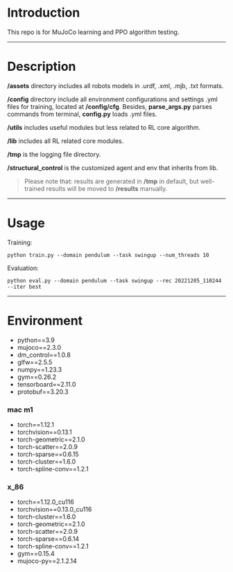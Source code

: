 # Introduction
This repo is for MuJoCo learning and PPO algorithm testing.

----
# Description

**/assets** directory includes all robots models in .urdf, .xml, .mjb, .txt formats.

**/config** directory include all environment configurations and settings .yml files for training, located at **/config/cfg**. Besides, **parse_args.py** parses commands from terminal, **config.py** loads .yml files.

**/utils** includes useful modules but less related to RL core algorithm.

**/lib** includes all RL related core modules.

**/tmp** is the logging file directory.

**/structural_control** is the customized agent and env that inherits from lib.

> Please note that: results are generated in **/tmp** in default, but well-trained results will be moved to **/results** manually.
----------------------

# Usage
Training:
```commandline
python train.py --domain pendulum --task swingup --num_threads 10
```
Evaluation:
```commandline
python eval.py --domain pendulum --task swingup --rec 20221205_110244 --iter best
```
----------------------
# Environment
- python==3.9
- mujoco==2.3.0
- dm_control==1.0.8
- glfw==2.5.5
- numpy==1.23.3
- gym==0.26.2
- tensorboard==2.11.0
- protobuf==3.20.3
### mac m1
- torch==1.12.1
- torchvision==0.13.1
- torch-geometric==2.1.0
- torch-scatter==2.0.9
- torch-sparse==0.6.15
- torch-cluster==1.6.0
- torch-spline-conv==1.2.1
### x_86
- torch==1.12.0_cu116
- torchvision==0.13.0_cu116
- torch-cluster==1.6.0
- torch-geometric==2.1.0
- torch-scatter==2.0.9
- torch-sparse==0.6.14
- torch-spline-conv==1.2.1
- gym==0.15.4
- mujoco-py==2.1.2.14